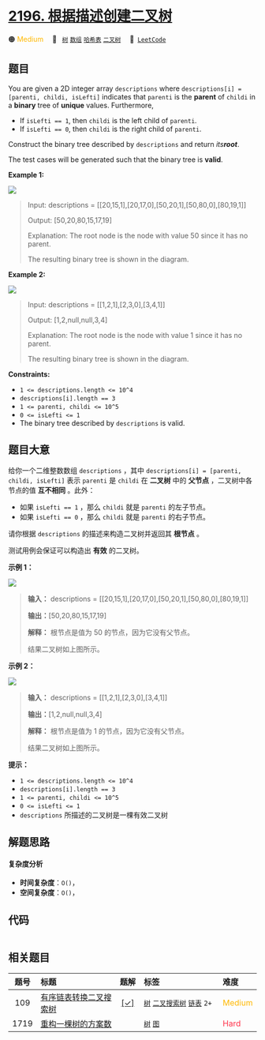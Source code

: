 # [2196. 根据描述创建二叉树](https://leetcode.com/problems/create-binary-tree-from-descriptions)

🟠 <font color=#ffb800>Medium</font>&emsp; 🔖&ensp; [`树`](/leetcode-js/outline/tag/tree.md) [`数组`](/leetcode-js/outline/tag/array.md) [`哈希表`](/leetcode-js/outline/tag/hash-table.md) [`二叉树`](/leetcode-js/outline/tag/binary-tree.md)&emsp; 🔗&ensp;[`LeetCode`](https://leetcode.com/problems/create-binary-tree-from-descriptions)

## 题目

You are given a 2D integer array `descriptions` where `descriptions[i] =
[parenti, childi, isLefti]` indicates that `parenti` is the **parent** of
`childi` in a **binary** tree of **unique** values. Furthermore,

  * If `isLefti == 1`, then `childi` is the left child of `parenti`.
  * If `isLefti == 0`, then `childi` is the right child of `parenti`.

Construct the binary tree described by `descriptions` and return
_its**root**_.

The test cases will be generated such that the binary tree is **valid**.



**Example 1:**

![](https://assets.leetcode.com/uploads/2022/02/09/example1drawio.png)

> Input: descriptions = [[20,15,1],[20,17,0],[50,20,1],[50,80,0],[80,19,1]]
> 
> Output: [50,20,80,15,17,19]
> 
> Explanation: The root node is the node with value 50 since it has no parent.
> 
> The resulting binary tree is shown in the diagram.

**Example 2:**

![](https://assets.leetcode.com/uploads/2022/02/09/example2drawio.png)

> Input: descriptions = [[1,2,1],[2,3,0],[3,4,1]]
> 
> Output: [1,2,null,null,3,4]
> 
> Explanation: The root node is the node with value 1 since it has no parent.
> 
> The resulting binary tree is shown in the diagram.

**Constraints:**

  * `1 <= descriptions.length <= 10^4`
  * `descriptions[i].length == 3`
  * `1 <= parenti, childi <= 10^5`
  * `0 <= isLefti <= 1`
  * The binary tree described by `descriptions` is valid.


## 题目大意

给你一个二维整数数组 `descriptions` ，其中 `descriptions[i] = [parenti, childi, isLefti]`
表示 `parenti` 是 `childi` 在 **二叉树** 中的 **父节点** ，二叉树中各节点的值 **互不相同** 。此外：

  * 如果 `isLefti == 1` ，那么 `childi` 就是 `parenti` 的左子节点。
  * 如果 `isLefti == 0` ，那么 `childi` 就是 `parenti` 的右子节点。

请你根据 `descriptions` 的描述来构造二叉树并返回其 **根节点** 。

测试用例会保证可以构造出 **有效** 的二叉树。



**示例 1：**

![](https://assets.leetcode.com/uploads/2022/02/09/example1drawio.png)

> 
> 
> 
> 
> 
> **输入：** descriptions = [[20,15,1],[20,17,0],[50,20,1],[50,80,0],[80,19,1]]
> 
> **输出：**[50,20,80,15,17,19]
> 
> **解释：** 根节点是值为 50 的节点，因为它没有父节点。
> 
> 结果二叉树如上图所示。
> 
> 

**示例 2：**

![](https://assets.leetcode.com/uploads/2022/02/09/example2drawio.png)

> 
> 
> 
> 
> 
> **输入：** descriptions = [[1,2,1],[2,3,0],[3,4,1]]
> 
> **输出：**[1,2,null,null,3,4]
> 
> **解释：** 根节点是值为 1 的节点，因为它没有父节点。 
> 
> 结果二叉树如上图所示。 



**提示：**

  * `1 <= descriptions.length <= 10^4`
  * `descriptions[i].length == 3`
  * `1 <= parenti, childi <= 10^5`
  * `0 <= isLefti <= 1`
  * `descriptions` 所描述的二叉树是一棵有效二叉树


## 解题思路

#### 复杂度分析

- **时间复杂度**：`O()`，
- **空间复杂度**：`O()`，

## 代码

```javascript

```

## 相关题目

<!-- prettier-ignore -->
| 题号 | 标题 | 题解 | 标签 | 难度 |
| :------: | :------ | :------: | :------ | :------ |
| 109 | [有序链表转换二叉搜索树](https://leetcode.com/problems/convert-sorted-list-to-binary-search-tree) | [[✓]](/leetcode-js/problem/0109.md) |  [`树`](/leetcode-js/outline/tag/tree.md) [`二叉搜索树`](/leetcode-js/outline/tag/binary-search-tree.md) [`链表`](/leetcode-js/outline/tag/linked-list.md) `2+` | <font color=#ffb800>Medium</font> |
| 1719 | [重构一棵树的方案数](https://leetcode.com/problems/number-of-ways-to-reconstruct-a-tree) |  |  [`树`](/leetcode-js/outline/tag/tree.md) [`图`](/leetcode-js/outline/tag/graph.md) | <font color=#ff334b>Hard</font> |

<style>
.blue {
    background-color: #096dd9;
    padding: 0.25rem 0.5rem;
    margin: 0;
    font-size: 0.85em;
    border-radius: 3px;
    color: white;
    font-weight: 500;
}
table th:first-of-type { width: 10%; }
table th:nth-of-type(2) { width: 35%; }
table th:nth-of-type(3) { width: 10%; }
table th:nth-of-type(4) { width: 35%; }
table th:nth-of-type(5) { width: 10%; }
</style>
